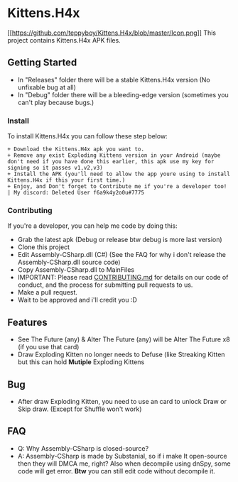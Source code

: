 # Kittens.H4x
[[https://github.com/teppyboy/Kittens.H4x/blob/master/Icon.png]]
This project contains Kittens.H4x APK files.

## Getting Started

+ In "Releases" folder there will be a stable Kittens.H4x version (No unfixable bug at all)
+ In "Debug" folder there will be a bleeding-edge version (sometimes you can't play because bugs.)

### Install

To install Kittens.H4x you can follow these step below:

```
+ Download the Kittens.H4x apk you want to.
+ Remove any exist Exploding Kittens version in your Android (maybe don't need if you have done this earlier, this apk use my key for signing so it passes v1,v2,v3)
+ Install the APK (you'll need to allow the app youre using to install Kittens.H4x if this your first time.)
+ Enjoy, and Don't forget to Contribute me if you're a developer too! | My discord: Deleted User f6a9k4y2o0u#7775 
```

### Contributing

If you're a developer, you can help me code by doing this:

+ Grab the latest apk (Debug or release btw debug is more last version)
+ Clone this project
+ Edit Assembly-CSharp.dll (C#) (See the FAQ for why i don't release the Assembly-CSharp.dll source code)
+ Copy Assembly-CSharp.dll to MainFiles
+ IMPORTANT: Please read [CONTRIBUTING.md](https://github.com/teppyboy/Kittens.H4x/blob/master/CONTRIBUTING.md) for details on our code of conduct, and the process for submitting pull requests to us.
+ Make a pull request.
+ Wait to be approved and i'll credit you :D

## Features
+ See The Future (any) & Alter The Future (any) will be Alter The Future x8 (if you use that card)
+ Draw Exploding Kitten no longer needs to Defuse (like Streaking Kitten but this can hold **Mutiple** Exploding Kittens
## Bug
+ After draw Exploding Kitten, you need to use an card to unlock Draw or Skip draw. (Except for Shuffle won't work)
## FAQ
+ Q: Why Assembly-CSharp is closed-source?
+ A: Assembly-CSharp is made by Substanial, so if i make It open-source then they will DMCA me, right?
   Also when decompile using dnSpy, some code will get error. **Btw** you can still edit code without decompile it.
